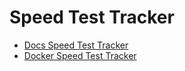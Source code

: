 # Speed Test Tracker

- [Docs Speed Test Tracker](https://docs.speedtest-tracker.dev/getting-started/database-drivers)
- [Docker Speed Test Tracker](https://docs.linuxserver.io/images/docker-speedtest-tracker/)
